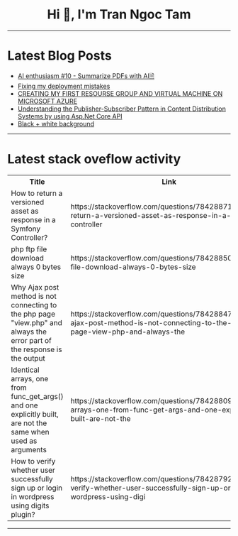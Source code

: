 <h1 align="center">Hi 👋, I'm Tran Ngoc Tam</h1>

---

# Latest Blog Posts 
<!-- BLOG-POST-LIST:START -->
- [AI enthusiasm #10 - Summarize PDFs with AI🗎](https://dev.to/astrabert/ai-enthusiasm-10-summarize-pdfs-with-ai-236f)
- [Fixing my deployment mistakes](https://dev.to/jxd-dev/fixing-my-deployment-mistakes-14b8)
- [CREATING MY FIRST RESOURSE GROUP AND VIRTUAL MACHINE ON MICROSOFT AZURE](https://dev.to/atony07/creating-my-first-resourse-group-and-virtual-machine-on-microsoft-azure-jol)
- [Understanding the Publisher-Subscriber Pattern in Content Distribution Systems by using Asp.Net Core API](https://dev.to/_hm/understanding-the-publisher-subscriber-pattern-in-content-distribution-systems-by-using-aspnet-core-api-2cd2)
- [Black + white background](https://dev.to/tidycoder/black-white-background-o30)
<!-- BLOG-POST-LIST:END -->

---

# Latest stack oveflow activity
<table>
  <tr><th>Title</th><th>Link</th></tr>
  <!-- STACKOVERFLOW:START --><tr><td>How to return a versioned asset as response in a Symfony Controller?</td><td>https://stackoverflow.com/questions/78428871/how-to-return-a-versioned-asset-as-response-in-a-symfony-controller</td></tr><tr><td>php ftp file download always 0 bytes size</td><td>https://stackoverflow.com/questions/78428850/php-ftp-file-download-always-0-bytes-size</td></tr><tr><td>Why Ajax post method is not connecting to the php page &quot;view.php&quot; and always the error part of the response is the output</td><td>https://stackoverflow.com/questions/78428847/why-ajax-post-method-is-not-connecting-to-the-php-page-view-php-and-always-the</td></tr><tr><td>Identical arrays, one from func_get_args&lpar;&rpar; and one explicitly built, are not the same when used as arguments</td><td>https://stackoverflow.com/questions/78428809/identical-arrays-one-from-func-get-args-and-one-explicitly-built-are-not-the</td></tr><tr><td>How to verify whether user successfully sign up or login in wordpress using digits plugin?</td><td>https://stackoverflow.com/questions/78428792/how-to-verify-whether-user-successfully-sign-up-or-login-in-wordpress-using-digi</td></tr><!-- STACKOVERFLOW:END -->
</table>

---


